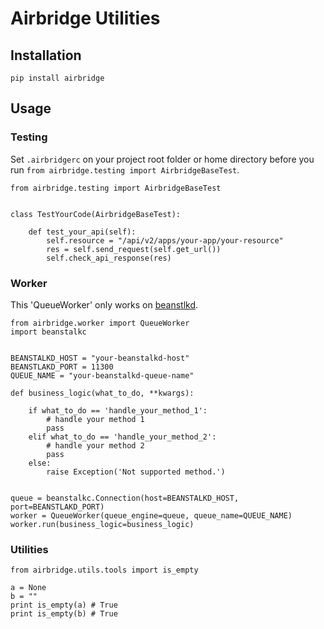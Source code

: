 # Airbridge Utilities

## Installation
```
pip install airbridge
```

## Usage

### Testing
Set `.airbridgerc` on your project root folder or home directory before you run `from airbridge.testing import AirbridgeBaseTest`.


```
from airbridge.testing import AirbridgeBaseTest


class TestYourCode(AirbridgeBaseTest):

    def test_your_api(self):
        self.resource = "/api/v2/apps/your-app/your-resource"
        res = self.send_request(self.get_url())
        self.check_api_response(res)
```


### Worker
This 'QueueWorker' only works on [beanstlkd](http://kr.github.io/beanstalkd/).

```
from airbridge.worker import QueueWorker
import beanstalkc


BEANSTALKD_HOST = "your-beanstalkd-host"
BEANSTLAKD_PORT = 11300
QUEUE_NAME = "your-beanstalkd-queue-name"

def business_logic(what_to_do, **kwargs):

    if what_to_do == 'handle_your_method_1':
        # handle your method 1
        pass
    elif what_to_do == 'handle_your_method_2':
        # handle your method 2
        pass
    else:
        raise Exception('Not supported method.')


queue = beanstalkc.Connection(host=BEANSTALKD_HOST, port=BEANSTLAKD_PORT)
worker = QueueWorker(queue_engine=queue, queue_name=QUEUE_NAME)
worker.run(business_logic=business_logic)
```


### Utilities

```
from airbridge.utils.tools import is_empty

a = None
b = ""
print is_empty(a) # True
print is_empty(b) # True
```
